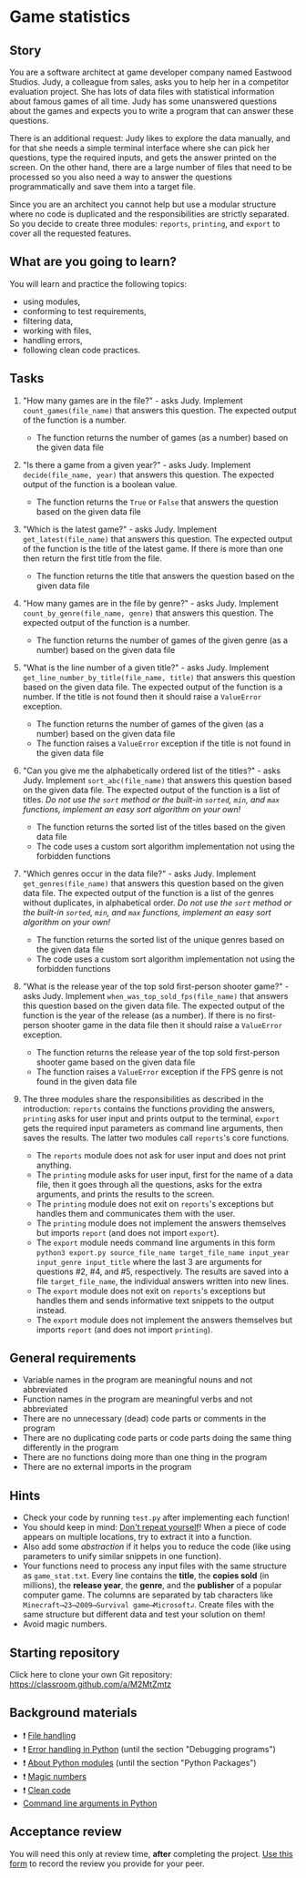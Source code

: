 # Game statistics

## Story

You are a software architect at game developer company named Eastwood Studios.
Judy, a colleague from sales, asks you to help her in a competitor
evaluation project. She has lots of data files with statistical
information about famous games of all time. Judy has some unanswered
questions about the games and expects you to write a program that
can answer these questions.

There is an additional request: Judy likes to explore the data
manually, and for that she needs a simple terminal interface
where she can pick her questions, type the required inputs, and
gets the answer printed on the screen. On the other hand,
there are a large number of files that need to be processed
so you also need a way to answer the questions programmatically
and save them into a target file.

Since you are an architect you cannot help
but use a modular structure where no code is duplicated and
the responsibilities are strictly separated. So you decide
to create three modules: `reports`, `printing`, and `export`
to cover all the requested features.

## What are you going to learn?

You will learn and practice the following topics:
- using modules,
- conforming to test requirements,
- filtering data,
- working with files,
- handling errors,
- following clean code practices.

## Tasks


1. "How many games are in the file?" - asks Judy. Implement `count_games(file_name)` that answers this question. The expected output of the function is a number.

    - The function returns the number of games (as a number) based on the given data file

2. "Is there a game from a given year?" - asks Judy. Implement `decide(file_name, year)` that answers this question. The expected output of the function is a boolean value.

    - The function returns the `True` or `False` that answers the question based on the given data file

3. "Which is the latest game?" - asks Judy. Implement `get_latest(file_name)` that answers this question. The expected output of the function is the title of the latest game. If there is more than one then return the first title from the file.

    - The function returns the title that answers the question based on the given data file

4. "How many games are in the file by genre?" - asks Judy. Implement `count_by_genre(file_name, genre)` that answers this question. The expected output of the function is a number.

    - The function returns the number of games of the given genre (as a number) based on the given data file

5. "What is the line number of a given title?" - asks Judy. Implement `get_line_number_by_title(file_name, title)` that answers this question based on the given data file. The expected output of the function is a number. If the title is not found then it should raise a `ValueError` exception.

    - The function returns the number of games of the given (as a number) based on the given data file
    - The function raises a `ValueError` exception if the title is not found in the given data file

6. "Can you give me the alphabetically ordered list of the titles?" - asks Judy. Implement `sort_abc(file_name)` that answers this question based on the given data file. The expected output of the function is a list of titles. _Do not use the `sort` method or the built-in `sorted`, `min`, and `max` functions, implement an easy sort algorithm on your own!_

    - The function returns the sorted list of the titles based on the given data file
    - The code uses a custom sort algorithm implementation not using the forbidden functions

7. "Which genres occur in the data file?" - asks Judy. Implement `get_genres(file_name)` that answers this question based on the given data file. The expected output of the function is a list of the genres without duplicates, in alphabetical order. _Do not use the `sort` method or the built-in `sorted`, `min`, and `max` functions, implement an easy sort algorithm on your own!_

    - The function returns the sorted list of the unique genres based on the given data file
    - The code uses a custom sort algorithm implementation not using the forbidden functions

8. "What is the release year of the top sold first-person shooter game?" - asks Judy. Implement `when_was_top_sold_fps(file_name)` that answers this question based on the given data file. The expected output of the function is the year of the release (as a number). If there is no first-person shooter game in the data file then it should raise a `ValueError` exception.

    - The function returns the release year of the top sold first-person shooter game based on the given data file
    - The function raises a `ValueError` exception if the FPS genre is not found in the given data file

9. The three modules share the responsibilities as described in the introduction: `reports` contains the functions providing the answers, `printing` asks for user input and prints output to the terminal, `export` gets the required input parameters as command line arguments, then saves the results. The latter two modules call `reports`'s core functions.

    - The `reports` module does not ask for user input and does not print anything.
    - The `printing` module asks for user input, first for the name of a data file, then it goes through all the questions, asks for the extra arguments, and prints the results to the screen.
    - The `printing` module does not exit on `reports`'s exceptions but handles them and communicates them with the user.
    - The `printing` module does not implement the answers themselves but imports `report` (and does not import `export`).
    - The `export` module needs command line arguments in this form `python3 export.py source_file_name target_file_name input_year input_genre input_title` where the last 3 are arguments for questions #2, #4, and #5, respectively. The results are saved into a file `target_file_name`, the individual answers written into new lines.
    - The `export` module does not exit on `reports`'s exceptions but handles them and sends informative text snippets to the output instead.
    - The `export` module does not implement the answers themselves but imports `report` (and does not import `printing`).


## General requirements


 - Variable names in the program are meaningful nouns and not abbreviated
 - Function names in the program are meaningful verbs and not abbreviated
 - There are no unnecessary (dead) code parts or comments in the program
 - There are no duplicating code parts or code parts doing the same thing differently in the program
 - There are no functions doing more than one thing in the program
 - There are no external imports in the program

## Hints

- Check your code by running `test.py` after implementing each function!
- You should keep in mind: [Don't repeat yourself](https://en.wikipedia.org/wiki/Don%27t_repeat_yourself)!
  When a piece of code appears on multiple locations, try to extract it
  into a function.
- Also add some _abstraction_ if it helps you to reduce the code
  (like using parameters to unify similar snippets in one function).
- Your functions need to process any input files with the same structure
  as `game_stat.txt`. Every line contains the **title**, the **copies sold**
  (in millions), the **release year**, the **genre**, and the **publisher** of a
  popular computer game. The columns are separated by tab characters like
  `Minecraft⟶23⟶2009⟶Survival game⟶Microsoft↲`.
  Create files with the same structure but
  different data and test your solution on them!
- Avoid magic numbers.

## Starting repository

Click here to clone your own Git repository:
https://classroom.github.com/a/M2MtZmtz

## Background materials

- :exclamation: [File handling](https://learn.code.cool/codecool-graph/#/../pages/python/file-handling)
- :exclamation: [Error handling in Python](https://python-textbok.readthedocs.io/en/stable/Errors_and_Exceptions.html)
  (until the section "Debugging programs")
- :exclamation: [About Python modules](https://realpython.com/python-modules-packages/)
  (until the section "Python Packages")
- :exclamation: [Magic numbers]((https://learn.code.cool/codecool-graph/#/../pages/general/magic-numbers))
- :exclamation: [Clean code](https://learn.code.cool/codecool-graph/#/../pages/general/clean-code)
- [Command line arguments in Python](https://www.pythonforbeginners.com/system/python-sys-argv)


## Acceptance review

You will need this only at review time, **after** completing the project.
[Use this form](https://forms.gle/ve3smpbg7358weva9) to record the review you provide for your peer.
